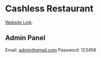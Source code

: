 # Cashless Restaurant

[Website Link](https://cashless-restaurant.web.app/).

## Admin Panel
Email: admin@gmail.com
Password: 123456


